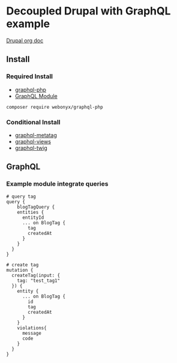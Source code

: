 # Decoupled Drupal with GraphQL example
[Drupal org doc](https://www.drupal.org/docs/8/modules/graphql)
## Install
### Required Install
- [graphql-php](https://github.com/webonyx/graphql-php)
- [GraphQL Module](https://www.drupal.org/project/graphql)

``` shell
composer require webonyx/graphql-php
```

### Conditional Install

- [graphql-metatag](https://www.drupal.org/project/graphql_metatag)
- [graphql-views](https://www.drupal.org/project/graphql_views)
- [graphql-twig](https://www.drupal.org/project/graphql_twig)

## GraphQL
### Example module integrate queries

```
# query tag
query {
	blogTagQuery {
    entities {
      entityId
      ... on BlogTag {
        tag
        createdAt
      }
    }
  }
}
```

```
# create tag
mutation {
  createTag(input: {
    tag: "test_tag1"
  }) {
    entity {
      ... on BlogTag {
        id
        tag
        createdAt
      }
    }
    violations{
      message
      code
    }
  }
}
```
